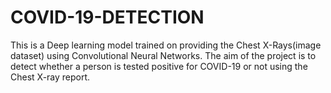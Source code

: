 # COVID-19-DETECTION
This is a Deep learning model trained on providing the Chest X-Rays(image dataset) using Convolutional Neural Networks. The aim of the project is to detect whether a person is tested positive for COVID-19 or not using the Chest X-ray report.
